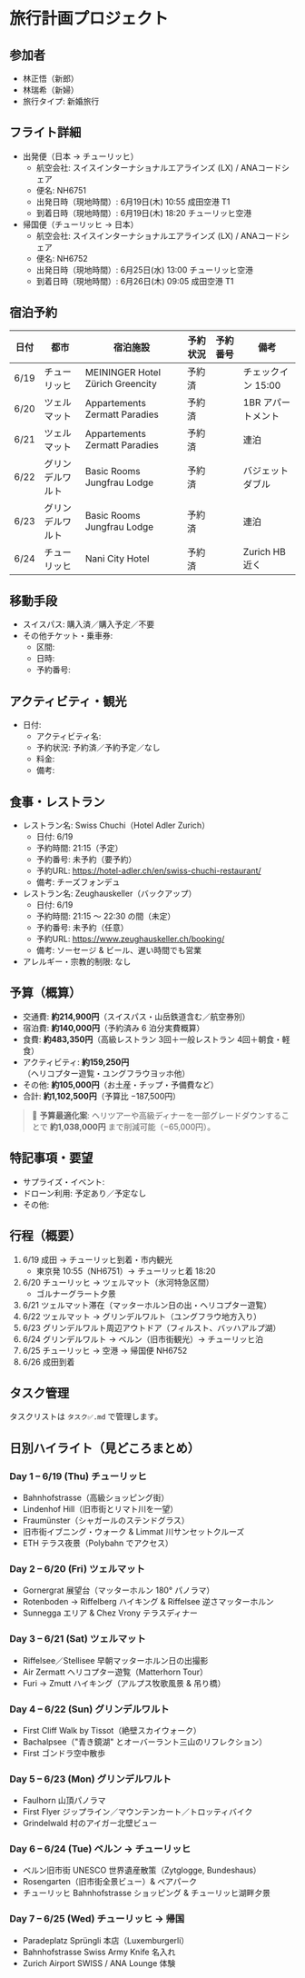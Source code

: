 # 旅行計画プロジェクト

## 参加者
- 林正悟（新郎）
- 林瑞希（新婦）
- 旅行タイプ: 新婚旅行

## フライト詳細
- 出発便（日本 → チューリッヒ）
  - 航空会社: スイスインターナショナルエアラインズ (LX) / ANAコードシェア
  - 便名: NH6751
  - 出発日時（現地時間）: 6月19日(木) 10:55 成田空港 T1
  - 到着日時（現地時間）: 6月19日(木) 18:20 チューリッヒ空港
- 帰国便（チューリッヒ → 日本）
  - 航空会社: スイスインターナショナルエアラインズ (LX) / ANAコードシェア
  - 便名: NH6752
  - 出発日時（現地時間）: 6月25日(水) 13:00 チューリッヒ空港
  - 到着日時（現地時間）: 6月26日(木) 09:05 成田空港 T1

## 宿泊予約
| 日付 | 都市 | 宿泊施設 | 予約状況 | 予約番号 | 備考 |
|------|------|----------|----------|----------|------|
| 6/19 | チューリッヒ | MEININGER Hotel Zürich Greencity | 予約済 |  | チェックイン 15:00 |
| 6/20 | ツェルマット | Appartements Zermatt Paradies | 予約済 |  | 1BR アパートメント |
| 6/21 | ツェルマット | Appartements Zermatt Paradies | 予約済 |  | 連泊 |
| 6/22 | グリンデルワルト | Basic Rooms Jungfrau Lodge | 予約済 |  | バジェットダブル |
| 6/23 | グリンデルワルト | Basic Rooms Jungfrau Lodge | 予約済 |  | 連泊 |
| 6/24 | チューリッヒ | Nani City Hotel | 予約済 |  | Zurich HB 近く |

## 移動手段
- スイスパス: 購入済／購入予定／不要
- その他チケット・乗車券:
  - 区間: 
  - 日時: 
  - 予約番号: 

## アクティビティ・観光
- 日付: 
  - アクティビティ名: 
  - 予約状況: 予約済／予約予定／なし
  - 料金: 
  - 備考: 

## 食事・レストラン
- レストラン名: Swiss Chuchi（Hotel Adler Zurich）
  - 日付: 6/19
  - 予約時間: 21:15（予定）
  - 予約番号: 未予約（要予約）
  - 予約URL: https://hotel-adler.ch/en/swiss-chuchi-restaurant/
  - 備考: チーズフォンデュ
- レストラン名: Zeughauskeller（バックアップ）
  - 日付: 6/19
  - 予約時間: 21:15 〜 22:30 の間（未定）
  - 予約番号: 未予約（任意）
  - 予約URL: https://www.zeughauskeller.ch/booking/
  - 備考: ソーセージ & ビール、遅い時間でも営業
- アレルギー・宗教的制限: なし

## 予算（概算）
- 交通費: **約214,900円**（スイスパス・山岳鉄道含む／航空券別）
- 宿泊費: **約140,000円**（予約済み 6 泊分実費概算）
- 食費: **約483,350円**（高級レストラン 3回＋一般レストラン 4回＋朝食・軽食）
- アクティビティ: **約159,250円**（ヘリコプター遊覧・ユングフラウヨッホ他）
- その他: **約105,000円**（お土産・チップ・予備費など）
- 合計: **約1,102,500円**（予算比 −187,500円）

> 🔖 **予算最適化案**: ヘリツアーや高級ディナーを一部グレードダウンすることで **約1,038,000円** まで削減可能（−65,000円）。

## 特記事項・要望
- サプライズ・イベント: 
- ドローン利用: 予定あり／予定なし
- その他: 

## 行程（概要）
1. 6/19 成田 → チューリッヒ到着・市内観光  
   - 東京発 10:55（NH6751）→ チューリッヒ着 18:20
2. 6/20 チューリッヒ → ツェルマット（氷河特急区間）  
   - ゴルナーグラート夕景
3. 6/21 ツェルマット滞在（マッターホルン日の出・ヘリコプター遊覧）
4. 6/22 ツェルマット → グリンデルワルト（ユングフラウ地方入り）
5. 6/23 グリンデルワルト周辺アウトドア（フィルスト、バッハアルプ湖）
6. 6/24 グリンデルワルト → ベルン（旧市街観光）→ チューリッヒ泊  
7. 6/25 チューリッヒ → 空港 → 帰国便 NH6752  
8. 6/26 成田到着

## タスク管理
タスクリストは `タスク✅.md` で管理します。

## 日別ハイライト（見どころまとめ）

### Day 1 – 6/19 (Thu) チューリッヒ
- Bahnhofstrasse（高級ショッピング街）
- Lindenhof Hill（旧市街とリマト川を一望）
- Fraumünster（シャガールのステンドグラス）
- 旧市街イブニング・ウォーク & Limmat 川サンセットクルーズ
- ETH テラス夜景（Polybahn でアクセス）

### Day 2 – 6/20 (Fri) ツェルマット
- Gornergrat 展望台（マッターホルン 180° パノラマ）
- Rotenboden → Riffelberg ハイキング & Riffelsee 逆さマッターホルン
- Sunnegga エリア & Chez Vrony テラスディナー

### Day 3 – 6/21 (Sat) ツェルマット
- Riffelsee／Stellisee 早朝マッターホルン日の出撮影
- Air Zermatt ヘリコプター遊覧（Matterhorn Tour）
- Furi → Zmutt ハイキング（アルプス牧歌風景 & 吊り橋）

### Day 4 – 6/22 (Sun) グリンデルワルト
- First Cliff Walk by Tissot（絶壁スカイウォーク）
- Bachalpsee（"青き鏡湖" とオーバーラント三山のリフレクション）
- First ゴンドラ空中散歩

### Day 5 – 6/23 (Mon) グリンデルワルト
- Faulhorn 山頂パノラマ
- First Flyer ジップライン／マウンテンカート／トロッティバイク
- Grindelwald 村のアイガー北壁ビュー

### Day 6 – 6/24 (Tue) ベルン → チューリッヒ
- ベルン旧市街 UNESCO 世界遺産散策（Zytglogge, Bundeshaus）
- Rosengarten（旧市街全景ビュー）& ベアパーク
- チューリッヒ Bahnhofstrasse ショッピング & チューリッヒ湖畔夕景

### Day 7 – 6/25 (Wed) チューリッヒ → 帰国
- Paradeplatz Sprüngli 本店（Luxemburgerli）
- Bahnhofstrasse Swiss Army Knife 名入れ
- Zurich Airport SWISS / ANA Lounge 体験